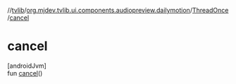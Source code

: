//[tvlib](../../../index.md)/[org.mjdev.tvlib.ui.components.audiopreview.dailymotion](../index.md)/[ThreadOnce](index.md)/[cancel](cancel.md)

# cancel

[androidJvm]\
fun [cancel](cancel.md)()
